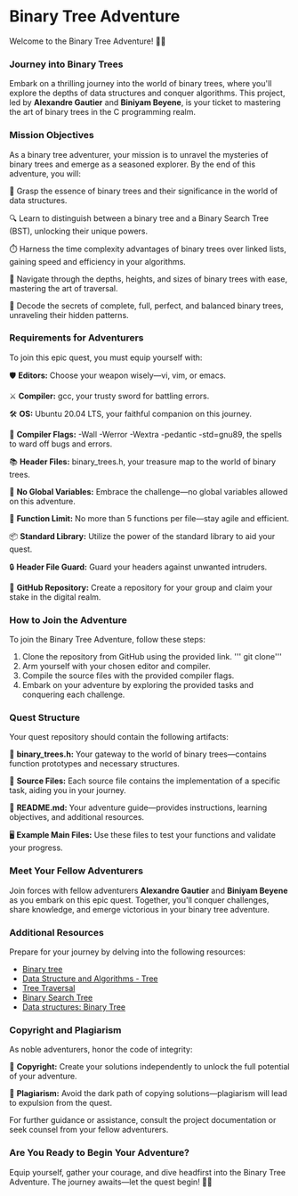 # Binary Tree Adventure

Welcome to the Binary Tree Adventure! 🌳🚀

### Journey into Binary Trees

Embark on a thrilling journey into the world of binary trees, where you'll explore the depths of data structures and conquer algorithms. This project, led by **Alexandre Gautier** and **Biniyam Beyene**, is your ticket to mastering the art of binary trees in the C programming realm.

### Mission Objectives

As a binary tree adventurer, your mission is to unravel the mysteries of binary trees and emerge as a seasoned explorer. By the end of this adventure, you will:

🌟 Grasp the essence of binary trees and their significance in the world of data structures.

🔍 Learn to distinguish between a binary tree and a Binary Search Tree (BST), unlocking their unique powers.

⏱️ Harness the time complexity advantages of binary trees over linked lists, gaining speed and efficiency in your algorithms.

🌳 Navigate through the depths, heights, and sizes of binary trees with ease, mastering the art of traversal.

🧩 Decode the secrets of complete, full, perfect, and balanced binary trees, unraveling their hidden patterns.

### Requirements for Adventurers

To join this epic quest, you must equip yourself with:

🛡️ **Editors:** Choose your weapon wisely—vi, vim, or emacs.

⚔️ **Compiler:** gcc, your trusty sword for battling errors.

🛠️ **OS:** Ubuntu 20.04 LTS, your faithful companion on this journey.

📜 **Compiler Flags:** -Wall -Werror -Wextra -pedantic -std=gnu89, the spells to ward off bugs and errors.

📚 **Header Files:** binary_trees.h, your treasure map to the world of binary trees.

🚫 **No Global Variables:** Embrace the challenge—no global variables allowed on this adventure.

📝 **Function Limit:** No more than 5 functions per file—stay agile and efficient.

📦 **Standard Library:** Utilize the power of the standard library to aid your quest.

🔒 **Header File Guard:** Guard your headers against unwanted intruders.

🔗 **GitHub Repository:** Create a repository for your group and claim your stake in the digital realm.

### How to Join the Adventure

To join the Binary Tree Adventure, follow these steps:

1. Clone the repository from GitHub using the provided link.
   ''' git clone'''
3. Arm yourself with your chosen editor and compiler.
4. Compile the source files with the provided compiler flags.
5. Embark on your adventure by exploring the provided tasks and conquering each challenge.

### Quest Structure

Your quest repository should contain the following artifacts:

🌲 **binary_trees.h:** Your gateway to the world of binary trees—contains function prototypes and necessary structures.

📁 **Source Files:** Each source file contains the implementation of a specific task, aiding you in your journey.

📝 **README.md:** Your adventure guide—provides instructions, learning objectives, and additional resources.

🖥️ **Example Main Files:** Use these files to test your functions and validate your progress.

### Meet Your Fellow Adventurers

Join forces with fellow adventurers **Alexandre Gautier** and **Biniyam Beyene** as you embark on this epic quest. Together, you'll conquer challenges, share knowledge, and emerge victorious in your binary tree adventure.

### Additional Resources

Prepare for your journey by delving into the following resources:

- [Binary tree](https://en.wikipedia.org/wiki/Binary_tree)
- [Data Structure and Algorithms - Tree](https://www.tutorialspoint.com/data_structures_algorithms/tree_data_structure.htm)
- [Tree Traversal](https://en.wikipedia.org/wiki/Tree_traversal)
- [Binary Search Tree](https://en.wikipedia.org/wiki/Binary_search_tree)
- [Data structures: Binary Tree](https://www.geeksforgeeks.org/data-structures/linked-list/)

### Copyright and Plagiarism

As noble adventurers, honor the code of integrity:

🔐 **Copyright:** Create your solutions independently to unlock the full potential of your adventure.

🚫 **Plagiarism:** Avoid the dark path of copying solutions—plagiarism will lead to expulsion from the quest.

For further guidance or assistance, consult the project documentation or seek counsel from your fellow adventurers.

### Are You Ready to Begin Your Adventure?

Equip yourself, gather your courage, and dive headfirst into the Binary Tree Adventure. The journey awaits—let the quest begin! 🚀🌲

